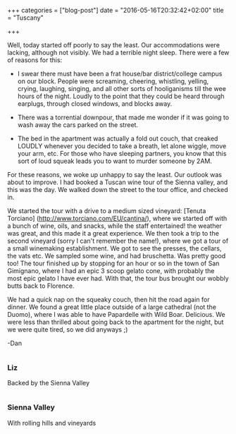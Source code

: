 +++
categories = ["blog-post"]
date = "2016-05-16T20:32:42+02:00"
title = "Tuscany"

+++

Well, today started off poorly to say the least. Our accommodations were lacking, although not visibly. We had a terrible night sleep. There were a few of reasons for this:

* I swear there must have been a frat house/bar district/college campus on our block. People were screaming, cheering, whistling, yelling, crying, laughing, singing, and all other sorts of hooliganisms till the wee hours of the night. Loudly to the point that they could be heard through earplugs, through closed windows, and blocks away.

* There was a torrential downpour, that made me wonder if it was going to wash away the cars parked on the street.

* The bed in the apartment was actually a fold out couch, that creaked LOUDLY whenever you decided to take a breath, let alone wiggle, move your arm, etc. For those who have sleeping partners, you know that this sort of loud squeak leads you to want to murder someone by 2AM.

For these reasons, we woke up unhappy to say the least. Our outlook was about to improve. I had booked a Tuscan wine tour of the Sienna valley, and this was the day. We walked down the street to the tour office, and checked in.

We started the tour with a drive to a medium sized vineyard: [Tenuta Torciano] (http://www.torciano.com/EU/cantina/), where we started off with a bunch of wine, oils, and snacks, while the staff entertained! the weather was great, and this made it a great experience. We then took a trip to the second vineyard (sorry I can't remember the name!), where we got a tour of a small winemaking establishment. We got to see the presses, the cellars, the vats etc. We sampled some wine, and had bruschetta. Was pretty good too! The tour finished up by stopping for an hour or so in the town of San Gimignano, where I had an epic 3 scoop gelato cone, with probably the most epic gelato I have ever had. With that, the tour bus brought our wobbly butts back to Florence.

We had a quick nap on the squeaky couch, then hit the road again for dinner. We found a great little place outside of a large cathedral (not the Duomo), where I was able to have Papardelle with Wild Boar. Delicious. We were less than thrilled about going back to the apartment for the night, but we were quite tired, so we did anyways ;)

-Dan

<div class="row">
  <div class="6u 12u$(xsmall) work-item">
    <a href="http://images.danieltomcej.rocks/liz_wine_tour.jpg" class="image fit thumb" style="outline: 0px;"><img src="http://images.danieltomcej.rocks/thumbs/liz_wine_tour_thumb.jpg" alt="" title=""></a>
      <h3>Liz</h3>
  		<p>Backed by the Sienna Valley</p>
  </div>
  <div class="6u 12u$(xsmall) work-item">
    <a href="http://images.danieltomcej.rocks/sienna_valley.jpg" class="image fit thumb" style="outline: 0px;"><img src="http://images.danieltomcej.rocks/thumbs/sienna_valley_thumb.jpg" alt="" title=""></a>
      <h3>Sienna Valley</h3>
      <p>With rolling hills and vineyards</p>
  </div>
</div>
